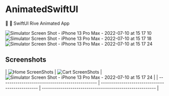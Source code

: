 # AnimatedSwiftUI
🧡 💫  SwiftUI  Rive Animated App


![Simulator Screen Shot - iPhone 13 Pro Max - 2022-07-10 at 15 17 10](https://user-images.githubusercontent.com/46093689/178162395-fd3d6bff-bb8b-4175-8d65-abd82467aefb.png)
![Simulator Screen Shot - iPhone 13 Pro Max - 2022-07-10 at 15 17 18](https://user-images.githubusercontent.com/46093689/178162397-4295408e-f7d9-4f12-8648-ec71329d4ac9.png)
![Simulator Screen Shot - iPhone 13 Pro Max - 2022-07-10 at 15 17 24](https://user-images.githubusercontent.com/46093689/178162400-4ea5696b-8a14-415d-80a8-9e47734868a8.png)



## Screenshots

| ![Home ScreenShots](assets/screenshot/home.png) | ![Cart ScreenShots](assets/screenshot/cart.png) | ![Simulator Screen Shot - iPhone 13 Pro Max - 2022-07-10 at 15 17 24](https://user-images.githubusercontent.com/46093689/178162400-4ea5696b-8a14-415d-80a8-9e47734868a8.png)
 |
| ----------------------------------------------- | ----------------------------------------------- | -------------------------------------------------------- |
